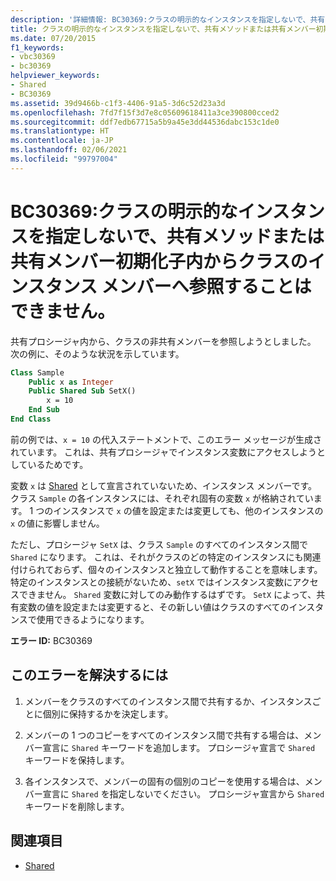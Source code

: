 ```yaml
---
description: '詳細情報: BC30369:クラスの明示的なインスタンスを指定しないで、共有メソッドまたは共有メンバー初期化子内からクラスのインスタンス メンバーへ参照することはできません。'
title: クラスの明示的なインスタンスを指定しないで、共有メソッドまたは共有メンバー初期化子内からクラスのインスタンス メンバーへ参照することはできません。
ms.date: 07/20/2015
f1_keywords:
- vbc30369
- bc30369
helpviewer_keywords:
- Shared
- BC30369
ms.assetid: 39d9466b-c1f3-4406-91a5-3d6c52d23a3d
ms.openlocfilehash: 7fd7f15f3d7e8c05609618411a3ce390800cced2
ms.sourcegitcommit: ddf7edb67715a5b9a45e3dd44536dabc153c1de0
ms.translationtype: HT
ms.contentlocale: ja-JP
ms.lasthandoff: 02/06/2021
ms.locfileid: "99797004"
---
```

# <a name="bc30369-cannot-refer-to-an-instance-member-of-a-class-from-within-a-shared-method-or-shared-member-initializer-without-an-explicit-instance-of-the-class"></a>BC30369:クラスの明示的なインスタンスを指定しないで、共有メソッドまたは共有メンバー初期化子内からクラスのインスタンス メンバーへ参照することはできません。

共有プロシージャ内から、クラスの非共有メンバーを参照しようとしました。 次の例に、そのような状況を示しています。

```vb
Class Sample
    Public x as Integer
    Public Shared Sub SetX()
        x = 10
    End Sub
End Class
```

 前の例では、`x = 10` の代入ステートメントで、このエラー メッセージが生成されています。 これは、共有プロシージャでインスタンス変数にアクセスしようとしているためです。

 変数 `x` は [Shared](../modifiers/shared.md) として宣言されていないため、インスタンス メンバーです。 クラス `Sample` の各インスタンスには、それぞれ固有の変数 `x` が格納されています。 1 つのインスタンスで `x` の値を設定または変更しても、他のインスタンスの `x` の値に影響しません。

 ただし、プロシージャ `SetX` は、クラス `Sample` のすべてのインスタンス間で `Shared` になります。 これは、それがクラスのどの特定のインスタンスにも関連付けられておらず、個々のインスタンスと独立して動作することを意味します。 特定のインスタンスとの接続がないため、`setX` ではインスタンス変数にアクセスできません。 `Shared` 変数に対してのみ動作するはずです。 `SetX` によって、共有変数の値を設定または変更すると、その新しい値はクラスのすべてのインスタンスで使用できるようになります。

 **エラー ID:** BC30369

## <a name="to-correct-this-error"></a>このエラーを解決するには

1. メンバーをクラスのすべてのインスタンス間で共有するか、インスタンスごとに個別に保持するかを決定します。

2. メンバーの 1 つのコピーをすべてのインスタンス間で共有する場合は、メンバー宣言に `Shared` キーワードを追加します。 プロシージャ宣言で `Shared` キーワードを保持します。

3. 各インスタンスで、メンバーの固有の個別のコピーを使用する場合は、メンバー宣言に `Shared` を指定しないでください。 プロシージャ宣言から `Shared` キーワードを削除します。

## <a name="see-also"></a>関連項目

- [Shared](../modifiers/shared.md)
